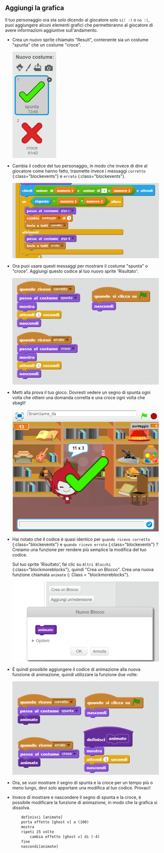 ## Aggiungi la grafica

Il tuo personaggio ora sta solo dicendo al giocatore solo `si! :)` o `no :(`, puoi aggiungere alcuni elementi grafici che permetteranno al giocatore di avere informazioni aggiuntive sull'andamento.

+ Crea un nuovo sprite chiamato "Result", contenente sia un costume "spunta" che un costume "croce".
    
    ![screenshot](images/brain-result.png)

+ Cambia il codice del tuo personaggio, in modo che invece di dire al giocatore come hanno fatto, trasmette invece i messaggi `corretto` {:class="blockevents"} e `errato` {:class="blockevents"}.
    
    ![screenshot](images/brain-broadcast-answer.png)

+ Ora puoi usare questi messaggi per mostrare il costume "spunta" o "croce". Aggiungi questo codice al tuo nuovo sprite 'Risultato':
    
    ![screenshot](images/brain-show-answer.png)

+ Metti alla prova il tuo gioco. Dovresti vedere un segno di spunta ogni volta che ottieni una domanda corretta e una croce ogni volta che sbagli!
    
    ![screenshot](images/brain-test-answer.png)

+ Hai notato che il codice è quasi identico per `quando ricevo corretto` {:class="blockevents"} e `quando ricevo errato` {:class="blockevents"} ? Creiamo una funzione per rendere più semplice la modifica del tuo codice.
    
    Sul tuo sprite 'Risultato', fai clic su `Altri Blocchi` {:class="blockmoreblocks"}, quindi "Crea un Blocco". Crea una nuova funzione chiamata `animate` {: Class = "blockmoreblocks"}.
    
    ![screenshot](images/brain-animate-function.png)

+ È quindi possibile aggiungere il codice di animazione alla nuova funzione di animazione, quindi utilizzare la funzione due volte:
    
    ![schermata](images/brain-use-function.png)

+ Ora, se vuoi mostrare il segno di spunta e la croce per un tempo più o meno lungo, devi solo apportare una modifica al tuo codice. Provaci!

+ Invece di mostrare e nascondere il segno di spunta e la croce, è possibile modificare la funzione di animazione, in modo che la grafica si dissolva.
    
    ```blocks
        definisci [animate]
        porta effetto [ghost v] a (100)
        mostra
        ripeti 25 volte
            cambia effetto [ghost v] di (-4)
        fine
        nascondi[animate]
    ```